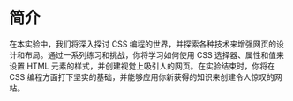 # 简介

在本实验中，我们将深入探讨 CSS 编程的世界，并探索各种技术来增强网页的设计和布局。通过一系列练习和挑战，你将学习如何使用 CSS 选择器、属性和值来设置 HTML 元素的样式，并创建视觉上吸引人的网页。在实验结束时，你将在 CSS 编程方面打下坚实的基础，并能够应用你新获得的知识来创建令人惊叹的网站。
